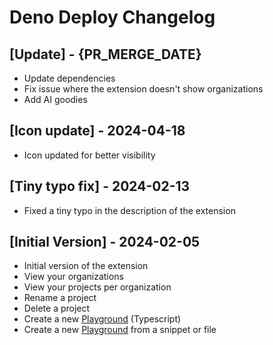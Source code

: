 # Deno Deploy Changelog

## [Update] - {PR_MERGE_DATE}

- Update dependencies
- Fix issue where the extension doesn't show organizations
- Add AI goodies

## [Icon update] - 2024-04-18

- Icon updated for better visibility

## [Tiny typo fix] - 2024-02-13

- Fixed a tiny typo in the description of the extension

## [Initial Version] - 2024-02-05

- Initial version of the extension
- View your organizations
- View your projects per organization
- Rename a project
- Delete a project
- Create a new [Playground](https://docs.deno.com/deploy/manual/playgrounds) (Typescript)
- Create a new [Playground](https://docs.deno.com/deploy/manual/playgrounds) from a snippet or file
